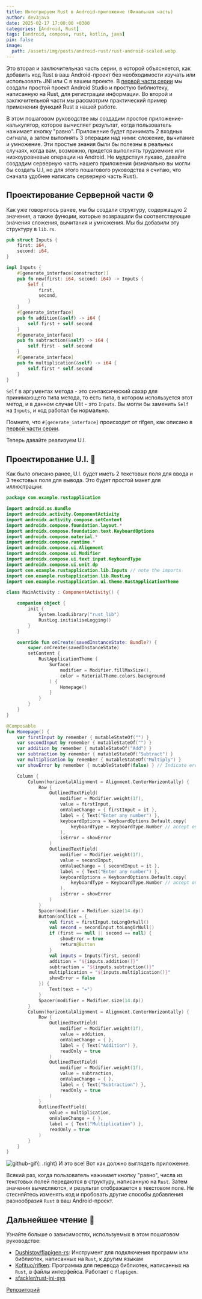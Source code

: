 ```yaml
---
title: Интегрируем Rust в Android-приложение (Финальная часть)
author: dev3java
date: 2025-02-17 17:00:00 +0300
categories: [Android, Rust]
tags: [android, compose, rust, kotlin, java]
pin: false
image:
  path: /assets/img/posts/android-rust/rust-android-scaled.webp
---
```


Это вторая и заключительная часть серии, в которой объясняется, 
как добавить код Rust в ваш Android-проект без необходимости изучать или 
использовать JNI или C в вашем проекте. В [первой части серии][integration-rust-into-android-app] мы создали простой 
проект Android Studio и простую библиотеку, написанную на Rust, для регистрации информации. 
Во второй и заключительной части мы рассмотрим практический пример применения 
функций Rust в нашей работе.

В этом пошаговом руководстве мы создадим простое приложение-калькулятор, которое вычисляет результат, 
когда пользователь нажимает кнопку "равно". Приложение будет принимать 2 входных сигнала, 
а затем выполнять 3 операции над ними: сложение, вычитание и умножение. 
Эти простые знания были бы полезны в реальных случаях, когда вам, возможно, 
придется выполнять трудоемкие или низкоуровневые операции на Android. 
Не мудрствуя лукаво, давайте создадим серверную часть нашего приложения 
(изначально вы могли бы создать U.I, но для этого пошагового руководства я считаю, 
что сначала удобнее написать серверную часть Rust).

## Проектирование Серверной части ⚙️

Как уже говорилось ранее, мы бы создали структуру, содержащую 2 значения, 
а также функции, которые возвращали бы соответствующие значения сложения, 
вычитания и умножения. Мы бы добавили эту структуру в `lib.rs`.

[//]: # (<script src="https://gist.github.com/Kofituo/8b1dd003c24465d41ad13a5a1e951c66.js"></script>)

```rust
pub struct Inputs {
    first: i64,
    second: i64,
}

impl Inputs {
    #[generate_interface(constructor)]
    pub fn new(first: i64, second: i64) -> Inputs {
        Self {
            first,
            second,
        }
    }
    #[generate_interface]
    pub fn addition(&self) -> i64 {
        self.first + self.second
    }
    #[generate_interface]
    pub fn subtraction(&self) -> i64 {
        self.first - self.second
    }
    #[generate_interface]
    pub fn multiplication(&self) -> i64 {
        self.first * self.second
    }
}
```

`Self` в аргументах метода - это синтаксический сахар для принимающего типа метода, то есть типа, 
в котором используется этот метод, и в данном случае UIit - это `Inputs`. 
Вы могли бы заменить `Self` на `Inputs`, и код работал бы нормально.

Помните, что `#[generate_interface]` происходит от rifgen, как описано в [первой части серии][integration-rust-into-android-app].

Теперь давайте реализуем U.I.

## Проектирование U.I. 📱

Как было описано ранее, U.I. будет иметь 2 текстовых поля для ввода и 3 текстовых поля для вывода. 
Это будет простой макет для иллюстрации:

[//]: # (<script src="https://gist.github.com/Kofituo/2f0cb830eb039744b3e67e61298f5c83.js"></script>)

```kotlin
package com.example.rustapplication

import android.os.Bundle
import androidx.activity.ComponentActivity
import androidx.activity.compose.setContent
import androidx.compose.foundation.layout.*
import androidx.compose.foundation.text.KeyboardOptions
import androidx.compose.material.*
import androidx.compose.runtime.*
import androidx.compose.ui.Alignment
import androidx.compose.ui.Modifier
import androidx.compose.ui.text.input.KeyboardType
import androidx.compose.ui.unit.dp
import com.example.rustapplication.lib.Inputs // note the imports
import com.example.rustapplication.lib.RustLog
import com.example.rustapplication.ui.theme.RustApplicationTheme

class MainActivity : ComponentActivity() {

    companion object {
        init {
            System.loadLibrary("rust_lib")
            RustLog.initialiseLogging()
        }
    }

    override fun onCreate(savedInstanceState: Bundle?) {
        super.onCreate(savedInstanceState)
        setContent {
            RustApplicationTheme {
                Surface(
                    modifier = Modifier.fillMaxSize(),
                    color = MaterialTheme.colors.background
                ) {
                    Homepage()
                }
            }
        }
    }
}

@Composable
fun Homepage() {
    var firstInput by remember { mutableStateOf("") }
    var secondInput by remember { mutableStateOf("") }
    var addition by remember { mutableStateOf("Add") }
    var subtraction by remember { mutableStateOf("Subtract") }
    var multiplication by remember { mutableStateOf("Multiply") }
    var showError by remember { mutableStateOf(false) } // Indicate error if the wrong input is received

    Column {
        Column(horizontalAlignment = Alignment.CenterHorizontally) {
            Row {
                OutlinedTextField(
                    modifier = Modifier.weight(1f),
                    value = firstInput,
                    onValueChange = { firstInput = it },
                    label = { Text("Enter any number") },
                    keyboardOptions = KeyboardOptions.Default.copy(
                        keyboardType = KeyboardType.Number // accept only numbers
                    ),
                    isError = showError
                )
                OutlinedTextField(
                    modifier = Modifier.weight(1f),
                    value = secondInput,
                    onValueChange = { secondInput = it },
                    label = { Text("Enter any number") },
                    keyboardOptions = KeyboardOptions.Default.copy(
                        keyboardType = KeyboardType.Number // accept only numbers
                    ),
                    isError = showError
                )
            }
            Spacer(modifier = Modifier.size(14.dp))
            Button(onClick = {
                val first = firstInput.toLongOrNull()
                val second = secondInput.toLongOrNull()
                if (first == null || second == null) {
                    showError = true
                    return@Button
                }
                val inputs = Inputs(first, second)
                addition = "${inputs.addition()}"
                subtraction = "${inputs.subtraction()}"
                multiplication = "${inputs.multiplication()}"
                showError = false
            }) {
                Text(text = "=")
            }
            Spacer(modifier = Modifier.size(14.dp))
        }
        Column(horizontalAlignment = Alignment.CenterHorizontally) {
            Row {
                OutlinedTextField(
                    modifier = Modifier.weight(1f),
                    value = addition,
                    onValueChange = { },
                    label = { Text("Addition") },
                    readOnly = true
                )
                OutlinedTextField(
                    modifier = Modifier.weight(1f),
                    value = subtraction,
                    onValueChange = { },
                    label = { Text("Subtraction") },
                    readOnly = true
                )
            }
            OutlinedTextField(
                value = multiplication,
                onValueChange = { },
                label = { Text("Multiplication") },
                readOnly = true
            )
        }
    }
}
```
![github-gif][1-github-gif]{: .right}
И это все! Вот как должно выглядеть приложение.

Всякий раз, когда пользователь нажимает кнопку "равно", числа из текстовых полей передаются 
в структуру, написанную на `Rust`. Затем значения вычисляются, и результат отображается 
в текстовом поле. Не стесняйтесь изменять код и пробовать другие способы 
добавления разнообразия `Rust` в ваш Android-проект.

## Дальнейшее чтение 📖

Узнайте больше о зависимостях, используемых в этом пошаговом руководстве:

- [Dushistov/flapigen-rs][2-github-flapigen-rs]: Инструмент для подключения программ или библиотек, написанных на `Rust`, к другим языкам
- [Kofituo/rifken][3-github-rifgen]: Программа для перевода библиотек, написанных на `Rust`, в файлы интерфейса. Работает с `flapigen`.
- [sfackler/rust-jni-sys][4-github-sfackler]

[Репозиторий][5-repository]

<!-- Ссылки по тексту -->
[1-github-gif]: https://github.com/dev3java/RustApplication/raw/master/20220821_122458.gif "github.com"
[2-github-flapigen-rs]: https://github.com/Dushistov/flapigen-rs "github.io/flapigen-rs"
[3-github-rifgen]: https://github.com/Kofituo/rifgen "github.io/rifgen"
[4-github-sfackler]: https://github.com/sfackler/rust-jni-sys "github.io/sfackler"
[5-repository]: https://github.com/dev3java/RustApplication "github.com"

[integration-rust-into-android-app]: /posts/integration-rust-into-android-app "Первая часть"
